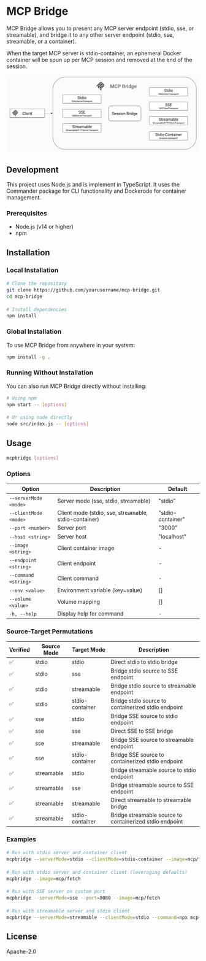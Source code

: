 # MCP Bridge

MCP Bridge allows you to present any MCP server endpoint (stdio, sse, or streamable), and bridge it to any other server endpoint (stdio, sse, streamable, or a container).

When the target MCP server is stdio-container, an ephemeral Docker container will be spun up per MCP session and removed at the end of the session.

![MCP Bridge](./assets/bridge.png)

## Development

This project uses Node.js and is implement in TypeScript.  It uses the Commander package for CLI functionality and Dockerode for container management.

### Prerequisites

- Node.js (v14 or higher)
- npm

## Installation

### Local Installation

```bash
# Clone the repository
git clone https://github.com/yourusername/mcp-bridge.git
cd mcp-bridge

# Install dependencies
npm install
```

### Global Installation

To use MCP Bridge from anywhere in your system:

```bash
npm install -g .
```

### Running Without Installation

You can also run MCP Bridge directly without installing:

```bash
# Using npm
npm start -- [options]

# Or using node directly
node src/index.js -- [options]
```

## Usage

```bash
mcpbridge [options]
```

### Options

| Option | Description | Default |
|--------|-------------|---------|
| `--serverMode <mode>` | Server mode (sse, stdio, streamable) | "stdio" |
| `--clientMode <mode>` | Client mode (stdio, sse, streamable, stdio-container) | "stdio-container" |
| `--port <number>` | Server port | "3000" |
| `--host <string>` | Server host | "localhost" |
| `--image <string>` | Client container image | - |
| `--endpoint <string>` | Client endpoint | - |
| `--command <string>` | Client command | - |
| `--env <value>` | Environment variable (key=value) | [] |
| `--volume <value>` | Volume mapping | [] |
| `-h, --help` | Display help for command | - |

### Source-Target Permutations

| Verified | Source Mode | Target Mode | Description |
|----------|-------------|-------------|-------------|
| ✅ | stdio | stdio | Direct stdio to stdio bridge |
| ✅ | stdio | sse | Bridge stdio source to SSE endpoint |
| ✅ | stdio | streamable | Bridge stdio source to streamable endpoint |
| ✅ | stdio | stdio-container | Bridge stdio source to containerized stdio endpoint |
| ✅ | sse | stdio | Bridge SSE source to stdio endpoint |
| ✅ | sse | sse | Direct SSE to SSE bridge |
| ✅ | sse | streamable | Bridge SSE source to streamable endpoint |
| ✅ | sse | stdio-container | Bridge SSE source to containerized stdio endpoint |
| ✅ | streamable | stdio | Bridge streamable source to stdio endpoint |
| ✅ | streamable | sse | Bridge streamable source to SSE endpoint |
| ✅ | streamable | streamable | Direct streamable to streamable bridge |
| ✅ | streamable | stdio-container | Bridge streamable source to containerized stdio endpoint |

### Examples

```bash
# Run with stdio server and container client
mcpbridge --serverMode=stdio --clientMode=stdio-container --image=mcp/fetch

# Run with stdio server and container client (leveraging defaults)
mcpbridge --image=mcp/fetch

# Run with SSE server on custom port
mcpbridge --serverMode=sse --port=8080 --image=mcp/fetch

# Run with streamable server and stdio client
mcpbridge --serverMode=streamable --clientMode=stdio --command=npx mcp-fetch
```

## License

Apache-2.0